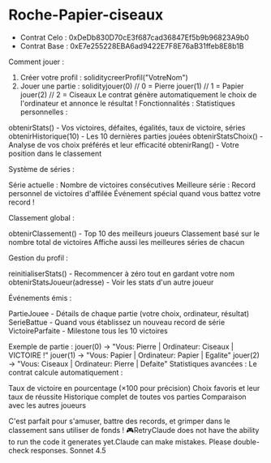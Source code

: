 # Roche-Papier-ciseaux

* Contrat Celo : 0xDeDb830D70cE3f687cad36847Ef5b9b96823A9b0
* Contrat Base : 0xE7e255228EBA6ad9422E7F8E76aB31ffeb8E8b1B

Comment jouer :
1. Créer votre profil :
soliditycreerProfil("VotreNom")
2. Jouer une partie :
solidityjouer(0)  // 0 = Pierre
jouer(1)  // 1 = Papier
jouer(2)  // 2 = Ciseaux
Le contrat génère automatiquement le choix de l'ordinateur et annonce le résultat !
Fonctionnalités :
Statistiques personnelles :

obtenirStats() - Vos victoires, défaites, égalités, taux de victoire, séries
obtenirHistorique(10) - Les 10 dernières parties jouées
obtenirStatsChoix() - Analyse de vos choix préférés et leur efficacité
obtenirRang() - Votre position dans le classement

Système de séries :

Série actuelle : Nombre de victoires consécutives
Meilleure série : Record personnel de victoires d'affilée
Événement spécial quand vous battez votre record !

Classement global :

obtenirClassement() - Top 10 des meilleurs joueurs
Classement basé sur le nombre total de victoires
Affiche aussi les meilleures séries de chacun

Gestion du profil :

reinitialiserStats() - Recommencer à zéro tout en gardant votre nom
obtenirStatsJoueur(adresse) - Voir les stats d'un autre joueur

Événements émis :

PartieJouee - Détails de chaque partie (votre choix, ordinateur, résultat)
SerieBattue - Quand vous établissez un nouveau record de série
VictoireParfaite - Milestone tous les 10 victoires

Exemple de partie :
jouer(0) → "Vous: Pierre | Ordinateur: Ciseaux | VICTOIRE !"
jouer(1) → "Vous: Papier | Ordinateur: Papier | Egalite"
jouer(2) → "Vous: Ciseaux | Ordinateur: Pierre | Defaite"
Statistiques avancées :
Le contrat calcule automatiquement :

Taux de victoire en pourcentage (×100 pour précision)
Choix favoris et leur taux de réussite
Historique complet de toutes vos parties
Comparaison avec les autres joueurs

C'est parfait pour s'amuser, battre des records, et grimper dans le classement sans utiliser de fonds ! 🎮RetryClaude does not have the ability to run the code it generates yet.Claude can make mistakes. Please double-check responses. Sonnet 4.5
